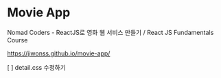 # Movie App

Nomad Coders - ReactJS로 영화 웹 서비스 만들기 /  React JS Fundamentals Course

https://jiwonss.github.io/movie-app/

[ ] detail.css 수정하기
